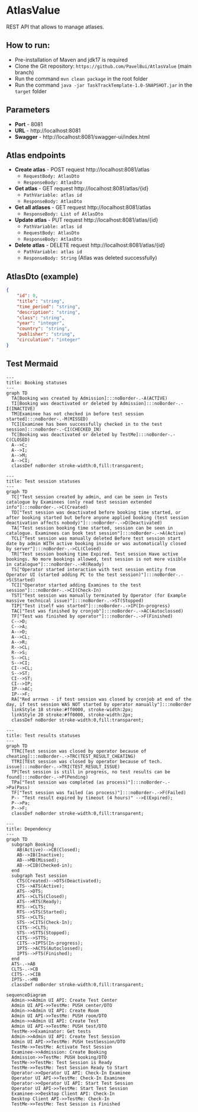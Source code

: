 # AtlasValue

REST API that allows to manage atlases. 

## How to run:
- Pre-installation of Maven and jdk17 is required
- Clone the Git repository: `https://github.com/PavelBui/AtlasValue` (main branch)
- Run the command `mvn clean package` in the root folder
- Run the command `java -jar TaskTrackTemplate-1.0-SNAPSHOT.jar` in the `target` folder

## Parameters
- **Port** - 8081
- **URL** - http://localhost:8081
- **Swagger** - http://localhost:8081/swagger-ui/index.html

## Atlas endpoints
- **Create atlas** - POST request http://localhost:8081/atlas
    - `RequestBody: AtlasDto`
    - `ResponseBody: AtlasDto`
- **Get atlas** - GET request http://localhost:8081/atlas/{id}
    - `PathVariable: atlas id`
    - `ResponseBody: AtlasDto`
- **Get all atlases** - GET request http://localhost:8081/atlas
    - `ResponseBody: List of AtlasDto`
- **Update atlas** - PUT request http://localhost:8081/atlas/{id}
    - `PathVariable: atlas id`
    - `RequestBody: AtlasDto`
    - `ResponseBody: AtlasDto`
- **Delete atlas** - DELETE request http://localhost:8081/atlas/{id}
    - `PathVariable: atlas id`
    - `ResponseBody: String` (Atlas was deleted successfully)

## AtlasDto (example)
```json
{
    "id": 0,
    "title": "string",
    "time_period": "string",
    "description": "string",
    "class": "string",
    "year": "integer",
    "country": "string",
    "publisher": "string",
    "circulation": "integer"
}
```

## Test Mermaid
```mermaid
---
title: Booking statuses
---
graph TD
  TA[Booking was created by Admission]:::noBorder-.-A(ACTIVE)
  TI[Booking was deactivated or deleted by Admission]:::noBorder-.-I(INACTIVE)
  TM[Examinee has not checked in before test session started]:::noBorder-.-M(MISSED)
  TCI[Examinee has been successfully checked in to the test session]:::noBorder-.-CI(CHECKED_IN)
  TC[Booking was deactivated or deleted by TestMe]:::noBorder-.-C(CLOSED)
  A-->C;
  A-->I;
  A-->M;
  A-->CI;
  classDef noBorder stroke-width:0,fill:transparent;
```

```mermaid
---
title: Test session statuses
---
graph TD
  TC["Test session created by admin, and can be seen in Tests catalogue by Examinees (only read test session extended info"]:::noBorder-.->C(Created)
  TD["Test session was deactivated before booking time started, or after booking started but before anyone applied booking (test session deactivation affects nobody)"]:::noBorder-.->D(Deactivated)
  TA["Test session booking time started, session can be seen in catalogue. Examinees can book test session"]:::noBorder-.->A(Active)
  TCL["Test session was manually deleted Before test session start date by admin WITH active booking inside or was automatically closed by server"]:::noBorder-.->CL(Closed)
  TR["Test session booking time Expired. Test session Have active bookings. No more bookings allowed, test session is not more visible in catalogue"]:::noBorder-.->R(Ready)
  TS["Operator started interaction with test session entity from Operator UI (started adding PC to the test session)"]:::noBorder-.->S(Started)
  TCI["Operator started adding Examines to the test session"]:::noBorder-.->CI(Check-In)
  TST["Test session was manually terminated by Operator (for Example massive technical issue)"]:::noBorder-.->ST(Stopped)
  TIP["Test itself was started"]:::noBorder-.->IP(In-progress)
  TAC["Test was finished by cronjob"]:::noBorder-.->AC(Autoclossed)
  TF["Test was finished by operator"]:::noBorder-.->F(Finished)
  C-->D;
  C-->A;
  A-->D;
  A-->CL;
  A-->R;
  R-->CL;
  R-->S;
  S-->CL;
  S-->CI;
  CI-->CL;
  S-->ST;
  CI-->ST;
  CI-->IP;
  IP-->AC;
  IP-->F;
  RA["Red arrows - if test session was closed by cronjob at end of the day, if test session WAS NOT started by operator manually"]:::noBorder
  linkStyle 18 stroke:#ff0000, stroke-width:2px;
  linkStyle 20 stroke:#ff0000, stroke-width:2px;
  classDef noBorder stroke-width:0,fill:transparent;
```

```mermaid
---
title: Test results statuses
---
graph TD
  TTRC[Test session was closed by operator because of cheating]:::noBorder-.->TRC(TEST_RESULT_CHEATING)
  TTRI[TEst session was closed by operator because of tech. issue]:::noBorder-.->TRI(TEST_RESULT_ISSUE)
  TP[Test session is still in progress, no test results can be found]:::noBorder-.->P(Pending)
  TPa["Test session was completed (as process)"]:::noBorder-.->Pa(Pass)
  TF["Test session was failed (as process)"]:::noBorder-.->F(Failed)
  P-- "Test result expired by timeout (4 hours)" -->E(Expired);
  P-->Pa;
  P-->F;
  classDef noBorder stroke-width:0,fill:transparent;
```

```mermaid
---
title: Dependency
---
graph TD
  subgraph Booking
    AB(Active)-->CB(Closed);
    AB-->IB(Inactive);
    AB-->MB(Missed);
    AB-->CIB(Checked-in);
  end
  subgraph Test session
    CTS(Created)-->DTS(Deactivated);
    CTS-->ATS(Active);
    ATS-->DTS;
    ATS-->CLTS(Closed);
    ATS-->RTS(Ready);
    RTS-->CLTS;
    RTS-->STS(Started);
    STS-->CLTS;
    STS-->CITS(Check-In);
    CITS-->CLTS;
    STS-->STTS(Stopped);
    CITS-->STTS;
    CITS-->IPTS(In-progress);
    IPTS-->ACTS(Autoclossed);
    IPTS-->FTS(Finished);
  end
  ATS-.->AB
  CLTS-.->CB
  CITS-.->CIB
  IPTS-.->MB
  classDef noBorder stroke-width:0,fill:transparent;
```


```mermaid
sequenceDiagram
  Admin->>Admin UI API: Create Test Center
  Admin UI API->>TestMe: PUSH center/DTO
  Admin->>Admin UI API: Create Room
  Admin UI API->>TestMe: PUSH room/DTO
  Admin->>Admin UI API: Create Test
  Admin UI API->>TestMe: PUSH test/DTO
  TestMe->>Examinator: Get tests
  Admin->>Admin UI API: Create Test Session
  Admin UI API->>TestMe: PUSH testSession/DTO
  TestMe->>TestMe: Activate Test Session
  Examinee->>Admission: Create Booking
  Admission->>TestMe: PUSH booking/DTO
  TestMe->>TestMe: Test Session is Ready
  TestMe->>TestMe: Test Session Ready to Start  
  Operator->>Operator UI API: Check-In Examinee
  Operator UI API->>TestMe: Check-In Examinee
  Operator->>Operator UI API: Start Test Session
  Operator UI API->>TestMe: Start Test Session
  Examinee->>Desktop Client API: Check-In
  Desktop Client API->>TestMe: Check-In
  TestMe->>TestMe: Test Session is Finished
```
